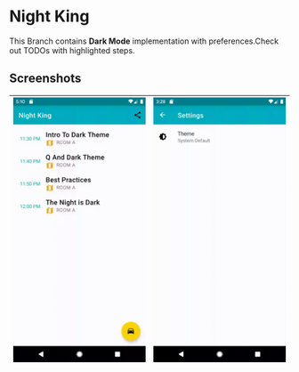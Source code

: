 # Night King

This Branch contains **Dark Mode** implementation with preferences.Check out TODOs with
highlighted steps.

## Screenshots

|![Dark Theme](screenshots/dark_theme.gif)|![Dark Theme](screenshots/settings.gif)|
|:--:|:--:|